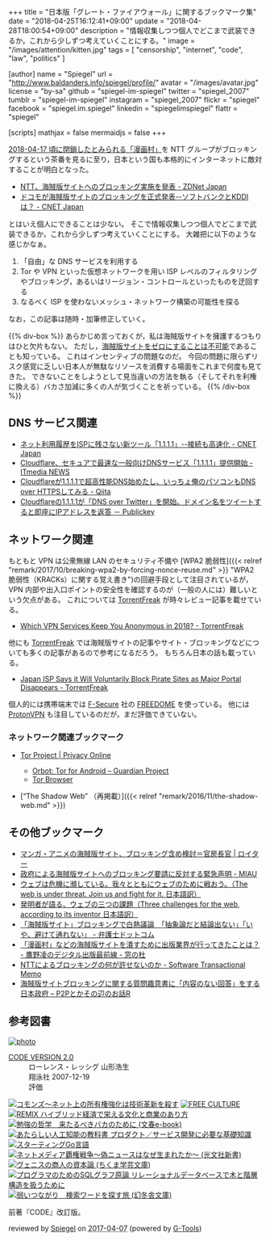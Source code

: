 +++
title = "日本版「グレート・ファイアウォール」に関するブックマーク集"
date = "2018-04-25T16:12:41+09:00"
update = "2018-04-28T18:00:54+09:00"
description = "情報収集しつつ個人でどこまで武装できるか，これから少しずつ考えていくことにする。"
image = "/images/attention/kitten.jpg"
tags = [ "censorship", "internet", "code", "law", "politics" ]

[author]
  name      = "Spiegel"
  url       = "http://www.baldanders.info/spiegel/profile/"
  avatar    = "/images/avatar.jpg"
  license   = "by-sa"
  github    = "spiegel-im-spiegel"
  twitter   = "spiegel_2007"
  tumblr    = "spiegel-im-spiegel"
  instagram = "spiegel_2007"
  flickr    = "spiegel"
  facebook  = "spiegel.im.spiegel"
  linkedin  = "spiegelimspiegel"
  flattr    = "spiegel"

[scripts]
  mathjax = false
  mermaidjs = false
+++

[2018-04-17 頃に閉鎖したとみられる「漫画村」](https://www.huffingtonpost.jp/2018/04/17/mangamura-server_a_23413077/ "「漫画村」運営側が自ら閉鎖か　サーバーに接続できず")を NTT グループがブロッキングするという茶番を見るに至り，日本という国も本格的にインターネットに敵対することが明白となった。

- [NTT、海賊版サイトへのブロッキング実施を発表 - ZDNet Japan](https://japan.zdnet.com/article/35118199/)
- [ドコモが海賊版サイトのブロッキングを正式発表--ソフトバンクとKDDIは？ - CNET Japan](https://japan.cnet.com/article/35118202/)

とはいえ個人にできることは少ない。
そこで情報収集しつつ個人でどこまで武装できるか，これから少しずつ考えていくことにする。
大雑把に以下のような感じかなぁ。

1. 「自由」な DNS サービスを利用する
2. Tor や VPN といった仮想ネットワークを用い ISP レベルのフィルタリングやブロッキング，あるいはリージョン・コントロールといったものを迂回する
3. なるべく ISP を使わないメッシュ・ネットワーク構築の可能性を探る

なお，この記事は随時・加筆修正していく。

{{% div-box %}}
あらかじめ言っておくが，私は海賊版サイトを擁護するつもりはひと欠片もない。
ただし，[海賊版サイトをゼロにすることは不可能](http://p2ptk.org/copyright/715 "日本では知られていない海賊版の新潮流 – P2Pとかその辺のお話R")であることも知っている。
これはインセンティブの問題なのだ。
今回の問題に限らずリスク感覚に乏しい日本人が無駄なリソースを消費する場面をこれまで何度も見てきた。
できないことをしようとして見当違いの方法を執る（そしてそれを利権に換える）バカさ加減に多くの人が気づくことを祈っている。
{{% /div-box %}}

## DNS サービス関連

- [ネット利用履歴をISPに残さない新ツール「1.1.1.1」--接続も高速化 - CNET Japan](https://japan.cnet.com/article/35117022/)
- [Cloudflare、セキュアで最速な一般向けDNSサービス「1.1.1.1」提供開始 - ITmedia NEWS](http://www.itmedia.co.jp/news/articles/1804/02/news074.html)
- [Cloudflareが1.1.1.1で超高性能DNS始めたし、いっちょ俺のパソコンもDNS over HTTPSしてみる - Qiita](https://qiita.com/onokatio/items/42fb4a2811600680591b)
- [Cloudflareの1.1.1.1が「DNS over Twitter」を開始。ドメイン名をツイートすると即座にIPアドレスを返答 － Publickey](http://www.publickey1.jp/blog/18/cloudflare1111dns_over_twitterip.html)

## ネットワーク関連

もともと VPN は公衆無線 LAN のセキュリティ不備や [WPA2 脆弱性]({{< relref "remark/2017/10/breaking-wpa2-by-forcing-nonce-reuse.md" >}} "WPA2 脆弱性（KRACKs）に関する覚え書き")の回避手段として注目されているが， VPN 内部や出入口ポイントの安全性を確認するのが（一般の人には）難しいという欠点がある。
これについては [TorrentFreak] が時々レビュー記事を載せている。

- [Which VPN Services Keep You Anonymous in 2018? - TorrentFreak](https://torrentfreak.com/vpn-services-keep-anonymous-2018/)

他にも [TorrentFreak] では海賊版サイトの記事やサイト・ブロッキングなどについても多くの記事があるので参考になるだろう。
もちろん日本の話も載っている。

- [Japan ISP Says it Will Voluntarily Block Pirate Sites as Major Portal Disappears - TorrentFreak](https://torrentfreak.com/japan-isp-says-it-will-voluntarily-block-pirate-sites-as-major-portal-disappears-180424/)

個人的には携帯端末では [F-Secure] 社の [FREEDOME] を使っている。
他には [ProtonVPN] も注目しているのだが，まだ評価できていない。

[TorrentFreak]: https://torrentfreak.com/ "TorrentFreak ⋆ Breaking File-sharing, Copyright and Privacy News"
[F-Secure]: https://www.f-secure.com/ "F-Secure | Cyber Security Solutions for your Home and Business"
[FREEDOME]: https://www.f-secure.com/en/web/home_global/freedome "F-Secure FREEDOME VPN — Protect your privacy | F-Secure"
[ProtonVPN]: https://protonvpn.com/ "ProtonVPN: Secure and Free VPN service for protecting your privacy"

### ネットワーク関連ブックマーク

- [Tor Project | Privacy Online](https://www.torproject.org/)
    - [Orbot: Tor for Android – Guardian Project](https://guardianproject.info/apps/orbot/)
    - [Tor Browser](https://www.torproject.org/projects/torbrowser.html.en)

- [“The Shadow Web” （再掲載）]({{< relref "remark/2016/11/the-shadow-web.md" >}})

## その他ブックマーク

- [マンガ・アニメの海賊版サイト、ブロッキング含め検討＝官房長官 | ロイター](https://jp.reuters.com/article/suga-pirated-copy-idJPKBN1GV0PV)
- [政府による海賊版サイトへのブロッキング要請に反対する緊急声明 - MIAU](https://miau.jp/ja/845)
- [ウェブは危機に瀕している。我々とともにウェブのために戦おう。（The web is under threat. Join us and fight for it. 日本語訳）](https://www.yamdas.org/column/technique/web-birthday-29j.html)
- [発明者が語る、ウェブの三つの課題（Three challenges for the web, according to its inventor 日本語訳）](https://www.yamdas.org/column/technique/web-turns-28-letterj.html)
- [「海賊版サイト」ブロッキングで白熱議論　「抽象論だと結論出ない」「いや、避けて通れない」 - 弁護士ドットコム](https://www.bengo4.com/internet/n_7763/)
- [「漫画村」などの海賊版サイトを潰すために出版業界が行ってきたことは？ - 鷹野凌のデジタル出版最前線 - 窓の杜](https://forest.watch.impress.co.jp/docs/bookwatch/digipub/1118474.html)
- [NTTによるブロッキングの何が許せないのか - Software Transactional Memo](http://kumagi.hatenablog.com/entry/why-ntt-blocking)
- [海賊版サイトブロッキングに関する質問趣意書に「内容のない回答」をする日本政府 – P2Pとかその辺のお話R](http://p2ptk.org/copyright/887)

## 参考図書

<div class="hreview" ><a class="item url" href="http://www.amazon.co.jp/exec/obidos/ASIN/B01CYDGUV8/baldandersinf-22/"><img src="https://images-fe.ssl-images-amazon.com/images/I/31Q2jh%2B5SgL._SL160_.jpg" alt="photo" class="photo"  /></a><dl ><dt class="fn"><a class="item url" href="http://www.amazon.co.jp/exec/obidos/ASIN/B01CYDGUV8/baldandersinf-22/">CODE VERSION 2.0</a></dt><dd>ローレンス・レッシグ 山形浩生 </dd><dd>翔泳社 2007-12-19</dd><dd>評価<abbr class="rating" title="5"><img src="http://g-images.amazon.com/images/G/01/detail/stars-5-0.gif" alt="" /></abbr> </dd></dl><p class="similar"><a href="http://www.amazon.co.jp/exec/obidos/ASIN/B01HPIZ24I/baldandersinf-22/" target="_top"><img src="http://images.amazon.com/images/P/B01HPIZ24I.09._SCTHUMBZZZ_.jpg"  alt="コモンズ～ネット上の所有権強化は技術革新を殺す"  /></a> <a href="http://www.amazon.co.jp/exec/obidos/ASIN/B01DJ5VE0W/baldandersinf-22/" target="_top"><img src="http://images.amazon.com/images/P/B01DJ5VE0W.09._SCTHUMBZZZ_.jpg"  alt="FREE CULTURE"  /></a> <a href="http://www.amazon.co.jp/exec/obidos/ASIN/B01DIV9AI0/baldandersinf-22/" target="_top"><img src="http://images.amazon.com/images/P/B01DIV9AI0.09._SCTHUMBZZZ_.jpg"  alt="REMIX ハイブリッド経済で栄える文化と商業のあり方"  /></a> <a href="http://www.amazon.co.jp/exec/obidos/ASIN/B06Y5KFBMM/baldandersinf-22/" target="_top"><img src="http://images.amazon.com/images/P/B06Y5KFBMM.09._SCTHUMBZZZ_.jpg"  alt="勉強の哲学　来たるべきバカのために (文春e-book)"  /></a> <a href="http://www.amazon.co.jp/exec/obidos/ASIN/B01N4MYLFN/baldandersinf-22/" target="_top"><img src="http://images.amazon.com/images/P/B01N4MYLFN.09._SCTHUMBZZZ_.jpg"  alt="あたらしい人工知能の教科書 プロダクト／サービス開発に必要な基礎知識"  /></a> <a href="http://www.amazon.co.jp/exec/obidos/ASIN/B01FH3KRTI/baldandersinf-22/" target="_top"><img src="http://images.amazon.com/images/P/B01FH3KRTI.09._SCTHUMBZZZ_.jpg"  alt="スターティングGo言語"  /></a> <a href="http://www.amazon.co.jp/exec/obidos/ASIN/B01MU9VUTA/baldandersinf-22/" target="_top"><img src="http://images.amazon.com/images/P/B01MU9VUTA.09._SCTHUMBZZZ_.jpg"  alt="ネットメディア覇権戦争～偽ニュースはなぜ生まれたか～ (光文社新書)"  /></a> <a href="http://www.amazon.co.jp/exec/obidos/ASIN/B00ETNHZJS/baldandersinf-22/" target="_top"><img src="http://images.amazon.com/images/P/B00ETNHZJS.09._SCTHUMBZZZ_.jpg"  alt="ヴェニスの商人の資本論 (ちくま学芸文庫)"  /></a> <a href="http://www.amazon.co.jp/exec/obidos/ASIN/B01LWTQFDN/baldandersinf-22/" target="_top"><img src="http://images.amazon.com/images/P/B01LWTQFDN.09._SCTHUMBZZZ_.jpg"  alt="プログラマのためのSQLグラフ原論 リレーショナルデータベースで木と階層構造を扱うために"  /></a> <a href="http://www.amazon.co.jp/exec/obidos/ASIN/B01J7Q5LB0/baldandersinf-22/" target="_top"><img src="http://images.amazon.com/images/P/B01J7Q5LB0.09._SCTHUMBZZZ_.jpg"  alt="弱いつながり　検索ワードを探す旅 (幻冬舎文庫)"  /></a> </p>
<p class="description">前著『CODE』改訂版。</p>
<p class="gtools" >reviewed by <a href='#maker' class='reviewer'>Spiegel</a> on <abbr class="dtreviewed" title="2017-04-07">2017-04-07</abbr> (powered by <a href="http://www.goodpic.com/mt/aws/index.html" >G-Tools</a>)</p>
</div>
